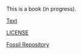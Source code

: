 This is a book (in progress).

[Text](/doc/trunk/text/plain.txt)

[LICENSE](/doc/trunk/LICENSE)

[Fossil Repository](https://fossrec.com/u/apotheon/minutils)
